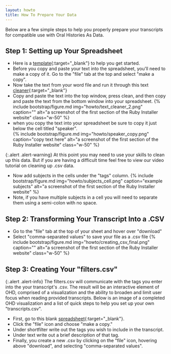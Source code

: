 ```yaml
---
layout: howto
title: How To Prepare Your Data
---
```


Below are a few simple steps to help you properly prepare your transcripts for compatible use with Oral Histories As Data.

## Step 1: Setting up Your Spreadsheet

- Here is a [template](https://docs.google.com/spreadsheets/d/1uWrPMItiP-XOSkm7gyC8b9bl3tpSQRj9zLzS5y8QnW0/edit?usp=sharing){:target="_blank"} to help you get started. 
- Before you copy and paste your text into the spreadsheet, you'll need to make a copy of it. Go to the "file" tab at the top and select "make a copy". 
- Now take the text from your word file and run it through this text [cleaner](https://jhy.io/tools/convert-word-to-plain-text){:target="_blank"}  
- Copy and paste the text into the top window, press clean, and then copy and paste the text from the bottom window into your spreadsheet. 
{% include bootstrap/figure.md img="howto/text_cleaner_2.png" caption="" alt="a screenshot of the first section of the Ruby Installer website" class="w-50" %}
- when you copy the text into your spreadsheet be sure to copy it just below the cell titled "speaker".  
{% include bootstrap/figure.md img="howto/speaker_copy.png" caption="copy text here" alt="a screenshot of the first section of the Ruby Installer website" class="w-50" %}

{:.alert .alert-warning} 
At this point you may need to use your skills to clean up this data. But if you are having a difficult time feel free to view our video tutorial on cleaning up .csv data. 
- Now add subjects in the cells under the "tags" column.
{% include bootstrap/figure.md img="howto/subjects_cell.png" caption="example subjects" alt="a screenshot of the first section of the Ruby Installer website" %}
- Note, if you have multiple subjects in a cell you will need to separate them using a semi-colon with no space. 

## Step 2: Transforming Your Transcript Into a .CSV

- Go to the "file" tab at the top of your sheet and hover over "download"
- Select "comma-separated values"  to save your file as a .csv file
{% include bootstrap/figure.md img="howto/creating_csv_final.png" caption="" alt="a screenshot of the first section of the Ruby Installer website" class="w-50" %}

## Step 3: Creating Your "filters.csv" 

{:.alert .alert-info}
The filters.csv will communicate with the tags you enter into the your transcript's .csv. The result will be an interactive element of OHD, comprised of a visualization and the ability to broaden and limit user focus when reading provided transcripts. Below is an image of a completed OHD visualization and a list of quick steps to help you set up your own "transcripts.csv". 
- First, go to this blank [spreadsheet](https://docs.google.com/spreadsheets/d/1qPU-7LFZrIWcLiHuTqnlbnRD1869SJalJ5OCL7tGtzE/edit#gid=0){:target="_blank"}. 
- Click the "file" icon and choose "make a copy." 
- Under shortfilter write out the tags you wish to include in the transcript.
- Under text write out a brief description of that tag. 
- Finally, you create a new .csv by clicking on the "file" icon, hovering above "download", and selecting "comma-separated values". 